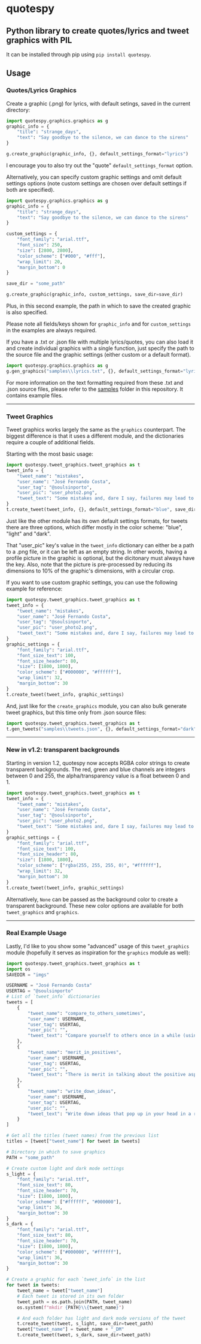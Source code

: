 # quotespy

## Python library to create quotes/lyrics and tweet graphics with PIL

It can be installed through pip using `pip install quotespy`.

## Usage

### Quotes/Lyrics Graphics

Create a graphic (.png) for lyrics, with default setings, saved in the current directory:

```python
import quotespy.graphics.graphics as g
graphic_info = {
    "title": "strange_days", 
    "text": "Say goodbye to the silence, we can dance to the sirens"
}

g.create_graphic(graphic_info, {}, default_settings_format="lyrics")
```

I encourage you to also try out the "quote" `default_settings_format` option.

Alternatively, you can specify custom graphic settings and omit default settings options (note custom settings are chosen over default settings if both are specified).

```python
import quotespy.graphics.graphics as g
graphic_info = {
    "title": "strange_days", 
    "text": "Say goodbye to the silence, we can dance to the sirens"
}

custom_settings = {
    "font_family": "arial.ttf", 
    "font_size": 250, 
    "size": [2800, 2800], 
    "color_scheme": ["#000", "#fff"], 
    "wrap_limit": 20, 
    "margin_bottom": 0
}

save_dir = "some_path"

g.create_graphic(graphic_info, custom_settings, save_dir=save_dir)
```

Plus, in this second example, the path in which to save the created graphic is also specified. 

Please note all fields/keys shown for `graphic_info` and for `custom_settings` in the examples are always required.

If you have a .txt or .json file with multiple lyrics/quotes, you can also load it and create individual graphics with a single function, just specify the path to the source file and the graphic settings (either custom or a default format).

```python
import quotespy.graphics.graphics as g
g.gen_graphics("samples\\lyrics.txt", {}, default_settings_format="lyrics", save_dir="some_path")
```

For more information on the text formatting required from these .txt and .json source files, please refer to the [samples]() folder in this repository. It contains example files.

---

### Tweet Graphics

Tweet graphics works largely the same as the `graphics` counterpart. The biggest difference is that it uses a different module, and the dictionaries require a couple of additional fields.

Starting with the most basic usage:

```python
import quotespy.tweet_graphics.tweet_graphics as t
tweet_info = {
    "tweet_name": "mistakes",
    "user_name": "José Fernando Costa",
    "user_tag": "@soulsinporto",
    "user_pic": "user_photo2.png",
    "tweet_text": "Some mistakes and, dare I say, failures may lead to results you had never thought you could achieve."
}
t.create_tweet(tweet_info, {}, default_settings_format="blue", save_dir="some_path")
```
Just like the other module has its own default settings formats, for tweets there are three options, which differ mostly in the color scheme: "blue", "light" and "dark".

That "user_pic" key's value in the `tweet_info` dictionary can either be a path to a .png file, or it can be left as an empty string. In other words, having a profile picture in the graphic is optional, but the dicitonary must always have the key. Also, note that the picture is pre-processed by reducing its dimensions to 10% of the graphic's dimensions, with a circular crop.

If you want to use custom graphic settings, you can use the following example for reference:

```python
import quotespy.tweet_graphics.tweet_graphics as t
tweet_info = {
    "tweet_name": "mistakes",
    "user_name": "José Fernando Costa",
    "user_tag": "@soulsinporto",
    "user_pic": "user_photo2.png",
    "tweet_text": "Some mistakes and, dare I say, failures may lead to results you had never thought you could achieve."
}
graphic_settings = {
    "font_family": "arial.ttf",
    "font_size_text": 100,
    "font_size_header": 80,
    "size": [1800, 1800],
    "color_scheme": ["#000000", "#ffffff"],
    "wrap_limit": 32,
    "margin_bottom": 30
}
t.create_tweet(tweet_info, graphic_settings)
```

And, just like for the `create_graphics` module, you can also bulk generate tweet graphics, but this time only from .json source files:

```python
import quotespy.tweet_graphics.tweet_graphics as t
t.gen_tweets("samples\\tweets.json", {}, default_settings_format="dark")
```

---

### New in v1.2: transparent backgrounds

Starting in version 1.2, quotespy now accepts RGBA color strings to create transparent backgrounds. The red, green and blue channels are integers between 0 and 255, the alpha/transparency value is a float between 0 and 1.

```python
import quotespy.tweet_graphics.tweet_graphics as t
tweet_info = {
    "tweet_name": "mistakes",
    "user_name": "José Fernando Costa",
    "user_tag": "@soulsinporto",
    "user_pic": "user_photo2.png",
    "tweet_text": "Some mistakes and, dare I say, failures may lead to results you had never thought you could achieve."
}
graphic_settings = {
    "font_family": "arial.ttf",
    "font_size_text": 100,
    "font_size_header": 80,
    "size": [1800, 1800],
    "color_scheme": ["rgba(255, 255, 255, 0)", "#ffffff"],
    "wrap_limit": 32,
    "margin_bottom": 30
}
t.create_tweet(tweet_info, graphic_settings)
```

Alternatively, `None` can be passed as the background color to create a transparent background. These new color options are available for both `tweet_graphics` and `graphics`.

---

### Real Example Usage

Lastly, I'd like to you show some "advanced" usage of this `tweet_graphics` module (hopefully it serves as inspiration for the `graphics` module as well):

```python
import quotespy.tweet_graphics.tweet_graphics as t
import os
SAVEDIR = "imgs"

USERNAME = "José Fernando Costa"
USERTAG = "@soulsinporto"
# List of `tweet_info` dictionaries
tweets = [
    {
        "tweet_name": "compare_to_others_sometimes",
        "user_name": USERNAME,
        "user_tag": USERTAG,
        "user_pic": "",
        "tweet_text": "Compare yourself to others once in a while (using a reasonable scale!). If you completely isolate yourself you will end up working aimlessly without ever knowing when it is enough or how much you've improved."
    },
    {
        "tweet_name": "merit_in_positives",
        "user_name": USERNAME,
        "user_tag": USERTAG,
        "user_pic": "",
        "tweet_text": "There is merit in talking about the positive aspects of terrible situations. It helps those going through the experience to see a glimpse of light at the end of the tunnel and it may help others who go through the same experience in the future."
    },
    {
        "tweet_name": "write_down_ideas",
        "user_name": USERNAME,
        "user_tag": USERTAG,
        "user_pic": "",
        "tweet_text": "Write down ideas that pop up in your head in a reliable place (note-taking app, physical notebook, etc.). We often come up with the ideas or inspiration we are looking for when we least expect it, but it's easy to let them escape."
    }
]

# Get all the titles (tweet names) from the previous list
titles = [tweet["tweet_name"] for tweet in tweets]

# Directory in which to save graphics
PATH = "some_path"

# Create custom light and dark mode settings
s_light = {
    "font_family": "arial.ttf",
    "font_size_text": 80,
    "font_size_header": 70,
    "size": [1800, 1800],
    "color_scheme": ["#ffffff", "#000000"],
    "wrap_limit": 36,
    "margin_bottom": 30
}
s_dark = {
    "font_family": "arial.ttf",
    "font_size_text": 80,
    "font_size_header": 70,
    "size": [1800, 1800],
    "color_scheme": ["#000000", "#ffffff"],
    "wrap_limit": 36,
    "margin_bottom": 30
}

# Create a graphic for each `tweet_info` in the list
for tweet in tweets:
    tweet_name = tweet["tweet_name"]
    # Each tweet is stored in its own folder
    tweet_path = os.path.join(PATH, tweet_name)
    os.system(f"mkdir {PATH}\\{tweet_name}")

    # And each folder has light and dark mode versions of the tweet
    t.create_tweet(tweet, s_light, save_dir=tweet_path)
    tweet["tweet_name"] = tweet_name + "_DM"
    t.create_tweet(tweet, s_dark, save_dir=tweet_path)
```
